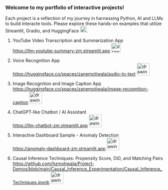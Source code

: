### Welcome to my portfolio of interactive projects!
Each project is a reflection of my journey in harnessing Python, AI and LLMs to build interacte tools. Please explore these hands-on examples that utilize Streamlit, Gradio, and HuggingFace <img src="https://github.com/hzmotiwala/Project-Demos/assets/7186464/cbace9cd-5b90-4283-b336-5f7c2d749090" alt="drawing" width="20"/>.

1) YouTube Video Transcription and Summarization App <br/>
https://llm-youtube-summary-zm.streamlit.app <img src="https://cdn3.iconfinder.com/data/icons/social-network-30/512/social-06-1024.png" alt="drawing" width="30"/>

2) Voice Recognition App <br/>
https://huggingface.co/spaces/zanemotiwala/audio-to-text <img src="https://cdn-icons-png.flaticon.com/512/1231/1231089.png" alt="drawing" width="40"/>

3) Image Recognition and Image Caption App <br/>
https://huggingface.co/spaces/zanemotiwala/image-recognition-caption <img src="https://encrypted-tbn0.gstatic.com/images?q=tbn:ANd9GcScoTHF4x6Zjjdbn51ftjKetcn7ahFQMhD-eA&s" alt="drawing" width="40"/>

4) ChatGPT-like Chatbot / AI Assistant <br/>
https://llm-chatbot-zm.streamlit.app <img src="https://store-images.s-microsoft.com/image/apps.32077.c555960e-b128-4663-8c04-19513de007ae.c2b1d70b-53a5-431e-b655-43f0a9ef7431.0331db25-e636-4945-8f4b-4e08865d4920" alt="drawing" width="40"/>

6) Interactive Dashboard Sample - Anomaly Detection <br/>
https://anomaly-dashboard-zm.streamlit.app <img src="https://cdn-icons-png.flaticon.com/512/6821/6821002.png" alt="drawing" width="40"/>

7) Causal Inference Techniques: Propensity Score, DiD, and Matching Pairs <br/>
https://github.com/hzmotiwala/Project-Demos/blob/main/Causal_Inference_Experimentation/Causal_Inference_Techniques.ipynb <img src="https://cdn1.iconfinder.com/data/icons/a-b-testing/500/ab-test-method-comparing_13-512.png" alt="drawing" width="40"/>


